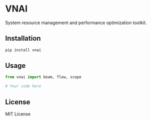 # VNAI

System resource management and performance optimization toolkit.

## Installation

```bash
pip install vnai
```

## Usage

```python
from vnai import beam, flow, scope

# Your code here
```

## License

MIT License 